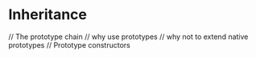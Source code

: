 # Inheritance

// The prototype chain
// why use prototypes
// why not to extend native prototypes
// Prototype constructors
